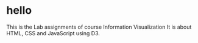 # hello
This is the Lab assignments of course Information Visualization
It is about HTML, CSS and JavaScript using D3.
